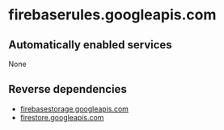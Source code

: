# firebaserules.googleapis.com

## Automatically enabled services

None

## Reverse dependencies

* [firebasestorage.googleapis.com](../firebasestorage.googleapis.com/)
* [firestore.googleapis.com](../firestore.googleapis.com/)
